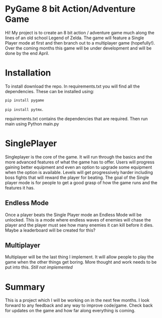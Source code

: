 ﻿# PyGame 8 bit Action/Adventure Game

Hi! My project is to create an 8 bit action / adventure game much along the lines of an old school Legend of Zelda.
The game will feature a Single Player mode at first and then branch out to a multiplayer game (hopefully!).
Over the coming months this game will be under development and will be done by the end April.

# Installation
To install download the repo. In requirements.txt you will find all the dependencies. These can be installed using:

``pip install pygame``

``pip install pytmx``.

requirements.txt contains the dependencies that are required.
Then run main using Python main.py

# SinglePlayer

Singleplayer is the core of the game. It will run through the basics and the more advanced features of what the game has to offer.
Users will progress gaining better equipment and even an option to upgrade some equipment when the option is available.
Levels will get progressively harder including boss fights that will reward the player for beating.
The goal of the Single player mode is for people to get a good grasp of how the game runs and the features it has.

## Endless Mode

Once a player beats the Single Player mode an Endless Mode will be unlocked. This is a mode where endless waves of enemies will chase the player and the player must see how many enemies it can kill before it dies.
Maybe a leaderboard will be created for this?

## Multiplayer

Multiplayer will be the last thing I implement. It will allow people to play the game when the other things get boring. 
More thought and work needs to be put into this. *Still not implemented*

# Summary
This is a project which I will be working on in the next few months. I look forward to any feedback and any way to improve code/game. Check back for updates on the game and how far along everything is coming.

